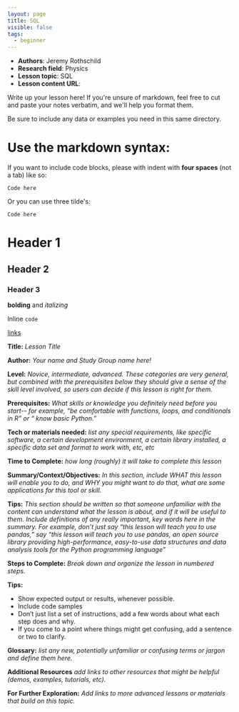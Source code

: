```yaml
---
layout: page
title: SQL
visible: false
tags:
  - beginner
---
```

<!-- change visible to true if you want it on the site -->
<!-- remove any tags listed above that are not relevant -->

 - **Authors**: Jeremy Rothschild
 - **Research field**: Physics
 - **Lesson topic**: SQL
 - **Lesson content URL**: <link>

Write up your lesson here! If you're unsure of markdown, feel free to cut and paste your notes verbatim, and we'll help you format them.

Be sure to include any data or examples you need in this same directory.

# Use the markdown syntax:

If you want to include code blocks, please with indent with **four
spaces** (not a tab) like so:

    Code here

Or you can use three tilde's:

~~~
Code here
~~~


# Header 1

## Header 2

### Header 3

**bolding** and *italizing*

Inline `code`

[links](url)

**Title:** *Lesson Title*

**Author:** *Your name and Study Group name here!*

**Level:** *Novice, intermediate, advanced. These categories are very general, but combined with the prerequisites below they should give a sense of the skill level involved, so users can decide if this lesson is right for them.*

**Prerequisites:** *What skills or knowledge you definitely need before you start-- for example, “be comfortable with functions, loops, and conditionals in R” or “ know basic Python.”*

**Tech or materials needed:** *list any special requirements, like specific software, a certain development environment, a certain library installed, a specific data set and format to work with, etc, etc*

**Time to Complete:** *how long (roughly) it will take to complete this lesson*

**Summary/Context/Objectives:** *In this section, include WHAT this lesson will enable you to do, and WHY you might want to do that, what are some applications for this tool or skill.*

**Tips:**
*This section should be written so that someone unfamiliar with the content can understand what the lesson is about, and if it will be useful to them.
Include definitions of any really important, key words here in the summary. For example, don’t just say “this lesson will teach you to use pandas,” say “this lesson will teach you to use pandas, an open source library providing high-performance, easy-to-use data structures and data analysis tools for the Python programming language”*

**Steps to Complete:** *Break down and organize the lesson in numbered steps.*   

**Tips:**
* Show expected output or results, whenever possible.
* Include code samples
* Don’t just list a set of instructions, add a few words about what each step does and why.
* If you come to a point where things might get confusing, add a sentence or two to clarify.

**Glossary:** *list any new, potentially unfamiliar or confusing terms or jargon and define them here.*

**Additional Resources** *add links to other resources that might be helpful (demos, examples, tutorials, etc).*

**For Further Exploration:** *Add links to more advanced lessons or materials that build on this topic.*
